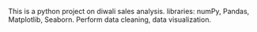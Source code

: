 This is a python project on diwali sales analysis.
libraries: numPy, Pandas, Matplotlib, Seaborn.
Perform data cleaning, data visualization.

